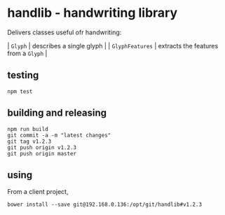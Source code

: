 # handlib - handwriting library

Delivers classes useful ofr handwriting:

| `Glyph` | describes a single glyph |
| `GlyphFeatures` | extracts the features from a `Glyph` |

## testing

```shell
npm test
```

## building and releasing

```shell
npm run build
git commit -a -m "latest changes"
git tag v1.2.3
git push origin v1.2.3
git push origin master
```

## using

From a client project,

```shell
bower install --save git@192.168.0.136:/opt/git/handlib#v1.2.3
```
